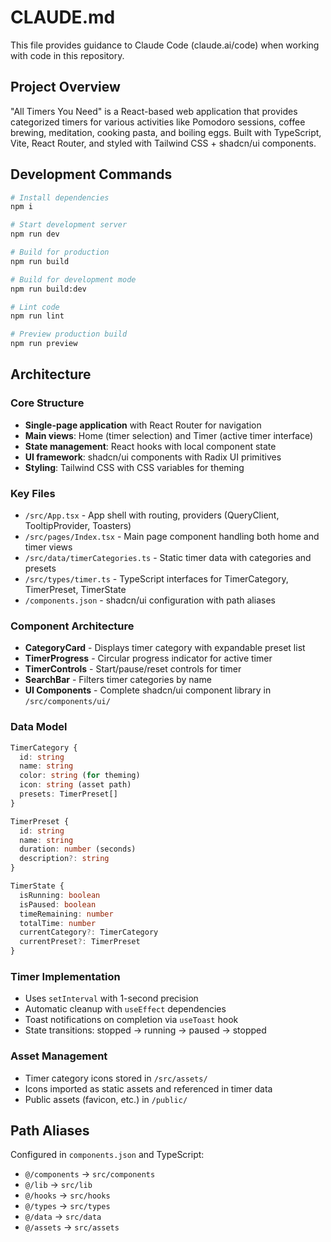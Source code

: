# CLAUDE.md

This file provides guidance to Claude Code (claude.ai/code) when working with code in this repository.

## Project Overview

"All Timers You Need" is a React-based web application that provides categorized timers for various activities like Pomodoro sessions, coffee brewing, meditation, cooking pasta, and boiling eggs. Built with TypeScript, Vite, React Router, and styled with Tailwind CSS + shadcn/ui components.

## Development Commands

```bash
# Install dependencies
npm i

# Start development server
npm run dev

# Build for production
npm run build

# Build for development mode
npm run build:dev

# Lint code
npm run lint

# Preview production build
npm run preview
```

## Architecture

### Core Structure
- **Single-page application** with React Router for navigation
- **Main views**: Home (timer selection) and Timer (active timer interface)
- **State management**: React hooks with local component state
- **UI framework**: shadcn/ui components with Radix UI primitives
- **Styling**: Tailwind CSS with CSS variables for theming

### Key Files
- `/src/App.tsx` - App shell with routing, providers (QueryClient, TooltipProvider, Toasters)
- `/src/pages/Index.tsx` - Main page component handling both home and timer views
- `/src/data/timerCategories.ts` - Static timer data with categories and presets
- `/src/types/timer.ts` - TypeScript interfaces for TimerCategory, TimerPreset, TimerState
- `/components.json` - shadcn/ui configuration with path aliases

### Component Architecture
- **CategoryCard** - Displays timer category with expandable preset list
- **TimerProgress** - Circular progress indicator for active timer
- **TimerControls** - Start/pause/reset controls for timer
- **SearchBar** - Filters timer categories by name
- **UI Components** - Complete shadcn/ui component library in `/src/components/ui/`

### Data Model
```typescript
TimerCategory {
  id: string
  name: string  
  color: string (for theming)
  icon: string (asset path)
  presets: TimerPreset[]
}

TimerPreset {
  id: string
  name: string
  duration: number (seconds)
  description?: string
}

TimerState {
  isRunning: boolean
  isPaused: boolean  
  timeRemaining: number
  totalTime: number
  currentCategory?: TimerCategory
  currentPreset?: TimerPreset
}
```

### Timer Implementation
- Uses `setInterval` with 1-second precision
- Automatic cleanup with `useEffect` dependencies
- Toast notifications on completion via `useToast` hook
- State transitions: stopped → running → paused → stopped

### Asset Management
- Timer category icons stored in `/src/assets/`
- Icons imported as static assets and referenced in timer data
- Public assets (favicon, etc.) in `/public/`

## Path Aliases
Configured in `components.json` and TypeScript:
- `@/components` → `src/components`
- `@/lib` → `src/lib`
- `@/hooks` → `src/hooks`
- `@/types` → `src/types`
- `@/data` → `src/data`
- `@/assets` → `src/assets`